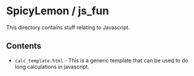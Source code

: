 # SpicyLemon / js_fun
This directory contains stuff relating to Javascript.

## Contents

* `calc_template.html` - This is a generic template that can be used to do long calculations in javascript.

